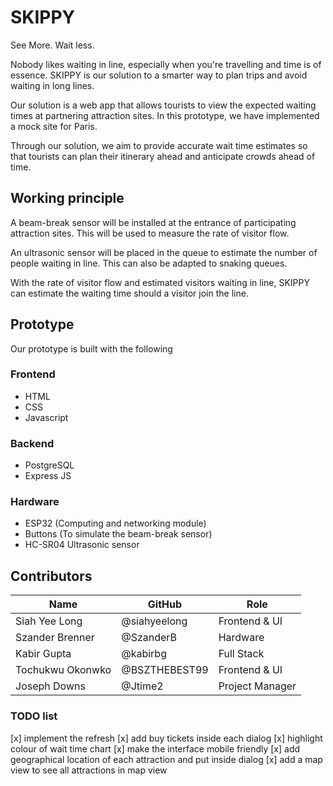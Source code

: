 # SKIPPY

See More. Wait less.

Nobody likes waiting in line, especially when you're travelling and time is of essence. SKIPPY is our solution to a smarter way to plan trips and avoid waiting in long lines. 

Our solution is a web app that allows tourists to view the expected waiting times at partnering attraction sites. In this prototype, we have implemented a mock site for Paris. 

Through our solution, we aim to provide accurate wait time estimates so that tourists can plan their itinerary ahead and anticipate crowds ahead of time.

## Working principle
A beam-break sensor will be installed at the entrance of participating attraction sites. This will be used to measure the rate of visitor flow.

An ultrasonic sensor will be placed in the queue to estimate the number of people waiting in line. This can also be adapted to snaking queues.

With the rate of visitor flow and estimated visitors waiting in line, SKIPPY can estimate the waiting time should a visitor join the line.

## Prototype
Our prototype is built with the following

### Frontend
- HTML
- CSS
- Javascript

### Backend
- PostgreSQL
- Express JS

### Hardware
- ESP32 (Computing and networking module)
- Buttons (To simulate the beam-break sensor)
- HC-SR04 Ultrasonic sensor 

## Contributors

| Name          | GitHub       | Role |
|--------------|---------------|---------------|
| Siah Yee Long      | @siahyeelong       | Frontend & UI |
| Szander Brenner     | @SzanderB      | Hardware |
| Kabir Gupta   | @kabirbg    | Full Stack |
| Tochukwu Okonwko | @BSZTHEBEST99  | Frontend & UI |
| Joseph Downs  | @Jtime2   | Project Manager |

### TODO list
[x] implement the refresh
[x] add buy tickets inside each dialog
[x] highlight colour of wait time chart
[x] make the interface mobile friendly
[x] add geographical location of each attraction and put inside dialog
[x] add a map view to see all attractions in map view